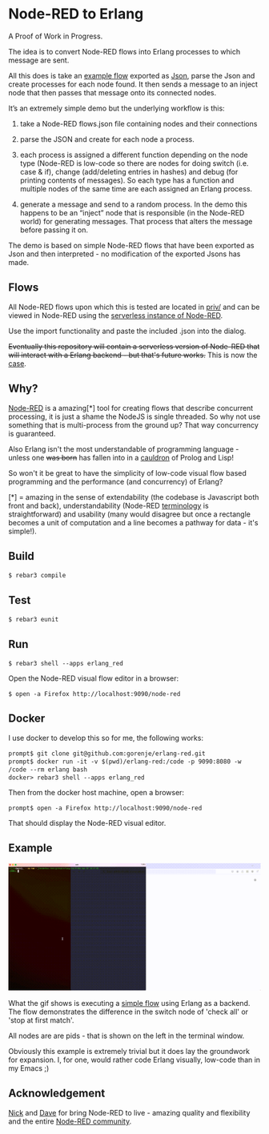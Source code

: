 Node-RED to Erlang
=====

A Proof of Work in Progress.

The idea is to convert Node-RED flows into Erlang processes to which message are sent.

All this does is take an [example flow](https://cdn.flowhub.org/?t=0&fhid=ea246f68766c8630&tk=#flow/ea246f68766c8630) exported as [Json](priv/flow.json), parse the Json and create processes for each node found. It then sends a message to an inject node that then passes that message onto its connected nodes.


It’s an extremely simple demo but the underlying workflow is this:

1. take a Node-RED flows.json file containing nodes and their connections

2. parse the JSON and create for each node a process.

3. each process is assigned a different function depending on the node type (Node-RED is low-code so there are nodes for doing switch (i.e. case & if), change (add/deleting entries in hashes) and debug (for printing contents of messages). So each type has a function and multiple nodes of the same time are each assigned an Erlang process.

4. generate a message and send to a random process. In the demo this happens to be an “inject” node that is responsible (in the Node-RED world) for generating messages. That process that alters the message before passing it on.

The demo is based on simple Node-RED flows that have been exported as Json and then interpreted - no modification of the exported Jsons has made.

Flows
----

All Node-RED flows upon which this is tested are located in [priv/](priv/) and can be viewed in Node-RED using the [serverless instance of Node-RED](https://cdn.flowhub.org).

Use the import functionality and paste the included .json into the dialog.

~~Eventually this repository will contain a serverless version of Node-RED that will interact with a Erlang backend - but that's future works.~~ This is now the [case](node-red-frontend/).

Why?
---

[Node-RED](https://nodered.org) is a amazing[*] tool for creating flows that describe concurrent processing, it is just a shame the NodeJS is single threaded. So why not use something that is multi-process from the ground up? That way concurrency is guaranteed.

Also Erlang isn't the most understandable of programming language - unless one ~~was born~~ has fallen into in a [cauldron](https://en.wikipedia.org/wiki/Obelix) of Prolog and Lisp!

So won't it be great to have the simplicity of low-code visual flow based programming and the performance (and concurrency) of Erlang?

[*] = amazing in the sense of extendability (the codebase is Javascript both front and back), understandability (Node-RED [terminology](https://blog.openmindmap.org/blog/pipes-wires-nodes) is straightforward) and usability (many would disagree but once a rectangle becomes a unit of computation and a line becomes a pathway for data - it's simple!).

Build
-----

    $ rebar3 compile

Test
-----

    $ rebar3 eunit

Run
---

    $ rebar3 shell --apps erlang_red

Open the Node-RED visual flow editor in a browser:

    $ open -a Firefox http://localhost:9090/node-red

Docker
---

I use docker to develop this so for me, the following works:

    prompt$ git clone git@github.com:gorenje/erlang-red.git
    prompt$ docker run -it -v $(pwd)/erlang-red:/code -p 9090:8080 -w /code --rm erlang bash
    docker> rebar3 shell --apps erlang_red

Then from the docker host machine, open a browser:

    prompt$ open -a Firefox http://localhost:9090/node-red

That should display the Node-RED visual editor.

Example
---

![img](.images/erlang-red.gif)

What the gif shows is executing a [simple flow](https://flowhub.org/f/ea246f68766c8630) using Erlang as a backend. The flow demonstrates the difference in the switch node of 'check all' or 'stop at first match'.

All nodes are are pids - that is shown on the left in the terminal window.

Obviously this example is extremely trivial but it does lay the groundwork for expansion. I, for one, would rather code Erlang visually, low-code than in my Emacs ;)

Acknowledgement
---

[Nick](https://github.com/knolleary) and [Dave](https://github.com/dceejay) for bring Node-RED to live - amazing quality and flexibility and the entire [Node-RED community](https://discourse.nodered.org/).
